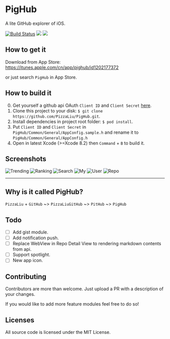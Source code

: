 # PigHub

A lite GitHub explorer of iOS.

[![Build Status](https://travis-ci.org/PizzaLiu/PigHub.svg?branch=master)](https://travis-ci.org/PizzaLiu/PigHub/)
![](https://img.shields.io/github/release/PizzaLiu/PigHub.svg)
![](https://img.shields.io/gratipay/pighub/shields.svg)

## How to get it

Download from App Store: https://itunes.apple.com/cn/app/pighub/id1202177372

or just search `PigHub` in App Store.

## How to build it

0. Get yourself a github api OAuth `Client ID` and `Client Secret` [here](https://github.com/settings/applications/new).
1. Clone this project to your disk: `$ git clone https://github.com/PizzaLiu/PigHub.git`.
2. Install dependencies in project root folder: `$ pod install`.
3. Put `Client ID` and `Client Secret` in `PigHub/Common/General/AppConfig.sample.h` and rename it to `PigHub/Common/General/AppConfig.h`
4. Open in latest Xcode (>=Xcode 8.2) then `Command` + `B` to build it.

## Screenshots

![Trending](_Screenshots/trending.png)
![Ranking](_Screenshots/ranking.png)
![Search](_Screenshots/search.png)
![My](_Screenshots/my.png)
![User](_Screenshots/user.png)
![Repo](_Screenshots/repo.png)

-------------

## Why is it called PigHub?

`PizzaLiu` + `GitHub` ~> `PizzaLiuGitHub` ~> `PitHub` ~> `PigHub`


## Todo

- [ ] Add gist module.
- [ ] Add notification push.
- [ ] Replace WebView in Repo Detail View to rendering markdown contents from api.
- [ ] Support spotlight.
- [ ] New app icon.

## Contributing

Contributors are more than welcome. Just upload a PR with a description of your changes.

If you would like to add more feature modules feel free to do so!


## Licenses

All source code is licensed under the MIT License.
